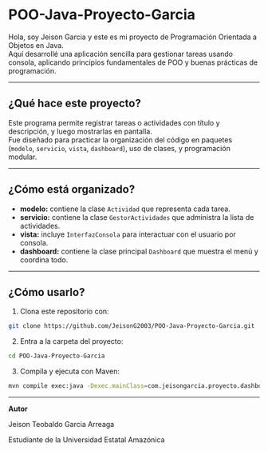 # POO-Java-Proyecto-Garcia

Hola, soy Jeison Garcia y este es mi proyecto de Programación Orientada a Objetos en Java.  
Aquí desarrollé una aplicación sencilla para gestionar tareas usando consola, aplicando principios fundamentales de POO y buenas prácticas de programación.

---


## ¿Qué hace este proyecto?

Este programa permite registrar tareas o actividades con título y descripción, y luego mostrarlas en pantalla.  
Fue diseñado para practicar la organización del código en paquetes (`modelo`, `servicio`, `vista`, `dashboard`), uso de clases, y programación modular.

---


## ¿Cómo está organizado?

- **modelo:** contiene la clase `Actividad` que representa cada tarea.  
- **servicio:** contiene la clase `GestorActividades` que administra la lista de actividades.  
- **vista:** incluye `InterfazConsola` para interactuar con el usuario por consola.  
- **dashboard:** contiene la clase principal `Dashboard` que muestra el menú y coordina todo.

---


## ¿Cómo usarlo?

1. Clona este repositorio con:

```bash
git clone https://github.com/JeisonG2003/POO-Java-Proyecto-Garcia.git
```

2. Entra a la carpeta del proyecto:

```bash
cd POO-Java-Proyecto-Garcia
```

3. Compila y ejecuta con Maven:

```bash
mvn compile exec:java -Dexec.mainClass=com.jeisongarcia.proyecto.dashboard.Dashboard

```

---
**Autor**

Jeison Teobaldo Garcia Arreaga

Estudiante de la Universidad Estatal Amazónica


